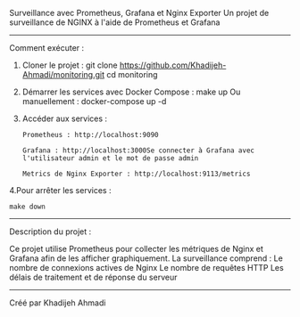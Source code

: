 Surveillance avec Prometheus, Grafana et Nginx Exporter
Un projet de surveillance de NGINX à l'aide de Prometheus et Grafana
__________________________________________________________________________

Comment exécuter :

1. Cloner le projet :
   git clone https://github.com/Khadijeh-Ahmadi/monitoring.git
   cd monitoring

   
2. Démarrer les services avec Docker Compose :
      make up
   Ou manuellement :
      docker-compose up -d

   
3. Accéder aux services :

       Prometheus : http://localhost:9090

       Grafana : http://localhost:3000Se connecter à Grafana avec l'utilisateur admin et le mot de passe admin

       Metrics de Nginx Exporter : http://localhost:9113/metrics


4.Pour arrêter les services :

    make down

__________________________________________________________________________

Description du projet  :

  Ce projet utilise Prometheus pour collecter les métriques de Nginx et Grafana afin de les afficher graphiquement.
    La surveillance comprend :
    Le nombre de connexions actives de Nginx
    Le nombre de requêtes HTTP
    Les délais de traitement et de réponse du serveur

__________________________________________________________________________

 Créé par Khadijeh Ahmadi


